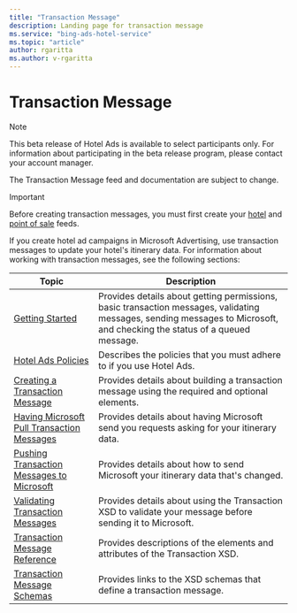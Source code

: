 ```yaml
---
title: "Transaction Message"
description: Landing page for transaction message
ms.service: "bing-ads-hotel-service"
ms.topic: "article"
author: rgaritta
ms.author: v-rgaritta
---
```


# Transaction Message

> [!NOTE]
> This beta release of Hotel Ads is available to select participants only. For information about participating in the beta release program, please contact your account manager.
>
> The Transaction Message feed and documentation are subject to change.

> [!IMPORTANT]
> Before creating transaction messages, you must first create your [hotel](../hotel-feed/hotel-feed.md) and [point of sale](../pos-feed/pos-feed.md) feeds.

If you create hotel ad campaigns in Microsoft Advertising, use transaction messages to update your hotel's itinerary data. For information about working with transaction messages, see the following sections: 

|Topic|Description
|-|-
|[Getting Started](../transaction-message/get-started.md)|Provides details about getting permissions, basic transaction messages, validating messages, sending messages to Microsoft, and checking the status of a queued message.
|[Hotel Ads Policies](https://advertise.bingads.microsoft.com/en-us/resources/policies/pilot-programs#Hotel%20Ads)|Describes the policies that you must adhere to if you use Hotel Ads.
|[Creating a Transaction Message](../transaction-message/create-transaction-message.md)|Provides details about building a transaction message using the required and optional elements.
|[Having Microsoft Pull Transaction Messages](../transaction-message/pull-transaction-message.md)|Provides details about having Microsoft send you requests asking for your itinerary data.
|[Pushing Transaction Messages to Microsoft](../transaction-message/push-transaction-message.md)|Provides details about how to send Microsoft your itinerary data that's changed.
|[Validating Transaction Messages](../transaction-message/validate-transaction-message.md)|Provides details about using the Transaction XSD to validate your message before sending it to Microsoft.
|[Transaction Message Reference](../transaction-message/reference.md)|Provides descriptions of the elements and attributes of the Transaction XSD.
|[Transaction Message Schemas](../transaction-message/schemas.md)|Provides links to the XSD schemas that define a transaction message.



